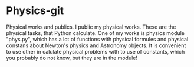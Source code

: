 # Physics-git
Physical works and publics.
I public my physical works. These are the physical tasks, that Python calculate.
One of my works is physics module "phys.py", which has a lot of functions with physical formules and physical constans about Newton's physics and Astronomy objects. It is convenient to use other in calulate physical problems with to use of constants, which you probably do not know, but they are in the module!

